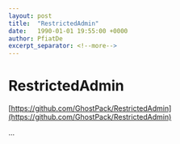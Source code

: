 ```yaml
---
layout: post
title:  "RestrictedAdmin"
date:   1990-01-01 19:55:00 +0000
author: PfiatDe
excerpt_separator: <!--more-->
---
```


# RestrictedAdmin

[https://github.com/GhostPack/RestrictedAdmin](https://github.com/GhostPack/RestrictedAdmin)

...
<!--more-->

